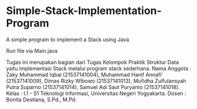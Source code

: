 # Simple-Stack-Implementation-Program
A simple program to implement a Stack using Java

Run file via Main.java

Tugas ini merupakan bagian dari Tugas Kelompok Praktik Struktur Data yaitu implementasi Stack melalui program stack sederhana.
Nama Anggota : Zaky Muhammad Iqbal (21537141004), Muhammad Hanif Annafi' (21537141009), Dimas Rizky Wibowo (21537141013), Mufidha Zulfulansyah Putra Suparno (21537141014), Samuel Adi Saut Puryanto (21537141018).
Kelas : I.1 - S1 Teknologi Informasi, Universitas Negeri Yogyakarta.
Dosen : Bonita Destiana, S.Pd., M.Pd.
